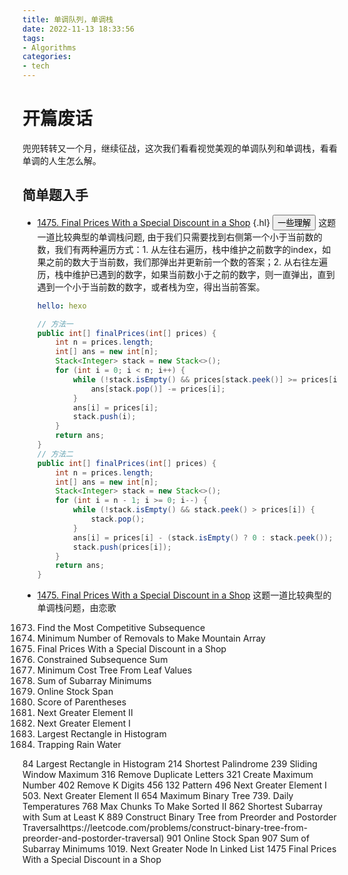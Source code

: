 ```yaml
---
title: 单调队列，单调栈
date: 2022-11-13 18:33:56
tags:
- Algorithms
categories:
- tech
---
```


# 开篇废话
兜兜转转又一个月，继续征战，这次我们看看视觉美观的单调队列和单调栈，看看单调的人生怎么解。

## 简单题入手

* [1475. Final Prices With a Special Discount in a Shop](https://leetcode.com/problems/final-prices-with-a-special-discount-in-a-shop/) {.hl}
  <button type="button" class="collapsible">一些理解</button>
  <collapsible-content>
    这题一道比较典型的单调栈问题, 由于我们只需要找到右侧第一个小于当前数的数，我们有两种遍历方式：1. 从左往右遍历，栈中维护之前数字的index，如果之前的数大于当前数，我们那弹出并更新前一个数的答案；2. 从右往左遍历，栈中维护已遇到的数字，如果当前数小于之前的数字，则一直弹出，直到遇到一个小于当前数的数字，或者栈为空，得出当前答案。
    ```yaml
    hello: hexo
    ```
    ```java
    // 方法一
    public int[] finalPrices(int[] prices) {
        int n = prices.length;
        int[] ans = new int[n];
        Stack<Integer> stack = new Stack<>();
        for (int i = 0; i < n; i++) {
            while (!stack.isEmpty() && prices[stack.peek()] >= prices[i]) {
                ans[stack.pop()] -= prices[i];
            }
            ans[i] = prices[i];
            stack.push(i);
        }
        return ans;
    }
    // 方法二
    public int[] finalPrices(int[] prices) {
        int n = prices.length;
        int[] ans = new int[n];
        Stack<Integer> stack = new Stack<>();
        for (int i = n - 1; i >= 0; i--) {
            while (!stack.isEmpty() && stack.peek() > prices[i]) {
                stack.pop();
            }
            ans[i] = prices[i] - (stack.isEmpty() ? 0 : stack.peek());
            stack.push(prices[i]);
        }
        return ans;
    }
    ```
  </collapsible-content>
* <hl>[1475. Final Prices With a Special Discount in a Shop](https://leetcode.com/problems/final-prices-with-a-special-discount-in-a-shop/)</hl>
这题一道比较典型的单调栈问题，由恋歌



1673. Find the Most Competitive Subsequence
1671. Minimum Number of Removals to Make Mountain Array
1475. Final Prices With a Special Discount in a Shop
1425. Constrained Subsequence Sum
1130. Minimum Cost Tree From Leaf Values
907. Sum of Subarray Minimums
901. Online Stock Span
856. Score of Parentheses
503. Next Greater Element II
496. Next Greater Element I
84. Largest Rectangle in Histogram
42. Trapping Rain Water

84 Largest Rectangle in Histogram
214 Shortest Palindrome
239 Sliding Window Maximum
316 Remove Duplicate Letters
321 Create Maximum Number
402 Remove K Digits
456 132 Pattern
496 Next Greater Element I
503. Next Greater Element II
654 Maximum Binary Tree
739. Daily Temperatures
768 Max Chunks To Make Sorted II
862 Shortest Subarray with Sum at Least K
889 Construct Binary Tree from Preorder and Postorder Traversalhttps://leetcode.com/problems/construct-binary-tree-from-preorder-and-postorder-traversal)
901 Online Stock Span
907 Sum of Subarray Minimums
1019. Next Greater Node In Linked List
1475 Final Prices With a Special Discount in a Shop
